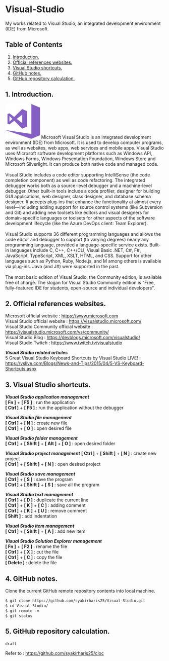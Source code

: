 # Visual-Studio
My works related to Visual Studio, an integrated development environment (IDE) from Microsoft.

## Table of Contents
1. [Introduction.](#introduction)
2. [Official references websites.](#references)
3. [Visual Studio shortcuts.](#shortcuts)
4. [GitHub notes.](#github)
5. [GitHub repository calculation.](#calculation)

<a name="introduction"></a>
## 1. Introduction.
<img src="visual studio.png" height="110">
Microsoft Visual Studio is an integrated development environment (IDE) from Microsoft. It is used to develop computer programs, as well as websites, web apps, web services and mobile apps. Visual Studio uses Microsoft software development platforms such as Windows API, Windows Forms, Windows Presentation Foundation, Windows Store and Microsoft Silverlight. It can produce both native code and managed code.
<br /><br />
Visual Studio includes a code editor supporting IntelliSense (the code completion component) as well as code refactoring. The integrated debugger works both as a source-level debugger and a machine-level debugger. Other built-in tools include a code profiler, designer for building GUI applications, web designer, class designer, and database schema designer. It accepts plug-ins that enhance the functionality at almost every level—including adding support for source control systems (like Subversion and Git) and adding new toolsets like editors and visual designers for domain-specific languages or toolsets for other aspects of the software development lifecycle (like the Azure DevOps client: Team Explorer).
<br /><br />
Visual Studio supports 36 different programming languages and allows the code editor and debugger to support (to varying degrees) nearly any programming language, provided a language-specific service exists. Built-in languages include C, C++, C++/CLI, Visual Basic .NET, C#, F#, JavaScript, TypeScript, XML, XSLT, HTML, and CSS. Support for other languages such as Python, Ruby, Node.js, and M among others is available via plug-ins. Java (and J#) were supported in the past.
<br /><br />
The most basic edition of Visual Studio, the Community edition, is available free of charge. The slogan for Visual Studio Community edition is "Free, fully-featured IDE for students, open-source and individual developers".

<a name="references"></a>
## 2. Official references websites.
Microsoft official website : https://www.microsoft.com <br />
Visual Studio official website : https://visualstudio.microsoft.com/ <br />
Visual Studio Community official website : https://visualstudio.microsoft.com/vs/community/ <br />
Visual Studio Blog : https://devblogs.microsoft.com/visualstudio/ <br />
Visual Studio Twitch : https://www.twitch.tv/visualstudio <br />

**_Visual Studio related articles_** <br />
5 Great Visual Studio Keyboard Shortcuts by Visual Studio LIVE! : https://vslive.com/Blogs/News-and-Tips/2015/04/5-VS-Keyboard-Shortcuts.aspx <br />

<a name="shortcuts"></a>
## 3. Visual Studio shortcuts.

**_Visual Studio application management_** <br />
**[ Fn ]** + **[ F5 ]** : run the application <br />
**[ Ctrl ]** + **[ F5 ]** : run the application without the debugger <br />

**_Visual Studio file management_** <br />
**[ Ctrl ]** + **[ N ]** : create new file <br />
**[ Ctrl ]** + **[ O ]** : open desired file <br />

**_Visual Studio folder management_** <br />
**[ Ctrl ]** + **[ Shift ]** + **[ Alt ]** + **[ O ]** : open desired folder <br />

**_Visual Studio project management_**
**[ Ctrl ]** + **[ Shift ]** + **[ N ]** : create new project <br />
**[ Ctrl ]** + **[ Shift ]** + **[ N ]** : open desired project <br />
 
**_Visual Studio save management_** <br />
**[ Ctrl ]** + **[ S ]** : save the program <br />
**[ Ctrl ]** + **[ Shift ]** + **[ S ]** : save all the program <br />

**_Visual Studio text management_** <br />
**[ Ctrl ]** + **[ D ]** : duplicate the current line <br />
**[ Ctrl ]** + **[ K ]** + **[ C ]** : adding comment <br />
**[ Ctrl ]** + **[ K ]** + **[ U ]** : remove comment <br />
**[ Shift ]** : add indentation

**_Visual Studio item management_** <br />
**[ Ctrl ]** + **[ Shift ]** + **[ A ]** : add new item <br />

**_Visual Studio Solution Explorer management_** <br />
**[ Fn ]** + **[ F2 ]** : rename the file <br />
**[ Ctrl ]** + **[ X ]** : cut the file <br />
**[ Ctrl ]** + **[ C ]** : copy the file <br />
**[ Delete ]** : delete the file <br />
 
<a name="github"></a>
## 4. GitHub notes.
Clone the current GitHub remote repository contents into local machine.
```
$ git clone https://github.com/syakirharis25/Visual-Studio.git
$ cd Visual-Studio/
$ git remote -v
$ git status
```

<a name="calculation"></a>
## 5. GitHub repository calculation.
```
draft
```
Refer to : https://github.com/syakirharis25/cloc
